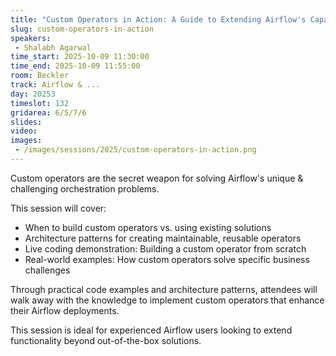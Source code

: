 ```yaml
---
title: "Custom Operators in Action: A Guide to Extending Airflow's Capabilities"
slug: custom-operators-in-action
speakers:
 - Shalabh Agarwal
time_start: 2025-10-09 11:30:00
time_end: 2025-10-09 11:55:00
room: Beckler
track: Airflow & ...
day: 20253
timeslot: 132
gridarea: 6/5/7/6
slides:
video:
images:
 - /images/sessions/2025/custom-operators-in-action.png
---
```


Custom operators are the secret weapon for solving Airflow's unique & challenging orchestration problems.

This session will cover:
- When to build custom operators vs. using existing solutions
- Architecture patterns for creating maintainable, reusable operators
- Live coding demonstration: Building a custom operator from scratch
- Real-world examples: How custom operators solve specific business challenges

Through practical code examples and architecture patterns, attendees will walk away with the knowledge to implement custom operators that enhance their Airflow deployments.

This session is ideal for experienced Airflow users looking to extend functionality beyond out-of-the-box solutions.